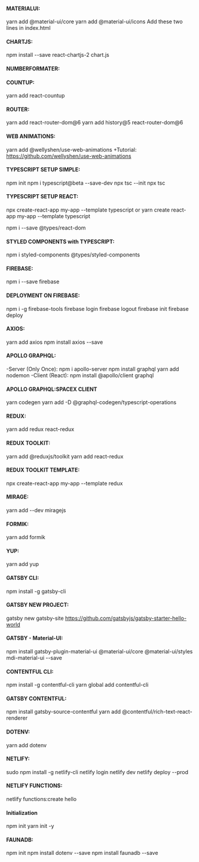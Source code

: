 #### MATERIALUI:
yarn add @material-ui/core
yarn add @material-ui/icons
Add these two lines in index.html
<link rel="stylesheet" href="https://fonts.googleapis.com/css?family=Roboto:300,400,500,700&display=swap" />
<link rel="stylesheet" href="https://fonts.googleapis.com/icon?family=Material+Icons" />


#### CHARTJS:
npm install --save react-chartjs-2 chart.js

#### NUMBERFORMATER:


#### COUNTUP:
yarn add react-countup

#### ROUTER:
yarn add react-router-dom@6
yarn add history@5 react-router-dom@6 

#### WEB ANIMATIONS:
yarn add @wellyshen/use-web-animations
+Tutorial: https://github.com/wellyshen/use-web-animations


#### TYPESCRIPT SETUP SIMPLE:
npm init
npm i typescript@beta --save-dev
npx tsc --init
npx tsc

#### TYPESCRIPT SETUP REACT:
npx create-react-app my-app --template typescript
or
yarn create react-app my-app --template typescript

npm i --save @types/react-dom

#### STYLED COMPONENTS with TYPESCRIPT:
npm i styled-components @types/styled-components


#### FIREBASE:
npm i --save firebase

#### DEPLOYMENT ON FIREBASE:
npm i -g firebase-tools
firebase login
firebase logout
firebase init
firebase deploy

#### AXIOS:
yarn add axios
npm install axios --save


#### APOLLO GRAPHQL:
-Server (Only Once):
npm i apollo-server
npm install graphql
yarn add nodemon
-Client (React):
npm install @apollo/client graphql

#### APOLLO GRAPHQL:SPACEX CLIENT
yarn codegen
yarn add -D @graphql-codegen/typescript-operations

#### REDUX:
yarn add redux react-redux

#### REDUX TOOLKIT:
yarn add @reduxjs/toolkit
yarn add react-redux

#### REDUX TOOLKIT TEMPLATE:
npx create-react-app my-app --template redux

#### MIRAGE:
yarn add --dev miragejs

#### FORMIK:
yarn add formik

#### YUP:
yarn add yup

#### GATSBY CLI:
npm install -g gatsby-cli

#### GATSBY NEW PROJECT:
gatsby new gatsby-site https://github.com/gatsbyjs/gatsby-starter-hello-world

#### GATSBY - Material-UI:
npm install gatsby-plugin-material-ui @material-ui/core @material-ui/styles mdi-material-ui --save

#### CONTENTFUL CLI:
npm install -g contentful-cli
yarn global add contentful-cli

#### GATSBY CONTENTFUL:
npm install gatsby-source-contentful
yarn add @contentful/rich-text-react-renderer

#### DOTENV:
yarn add dotenv

#### NETLIFY:
sudo npm install -g netlify-cli
netlify login
netlify dev
netlify deploy --prod

#### NETLIFY FUNCTIONS:
netlify functions:create hello

#### Initialization
npm init
yarn init -y

#### FAUNADB:
npm init
npm install dotenv --save
npm install faunadb --save


